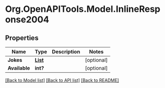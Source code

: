 # Org.OpenAPITools.Model.InlineResponse2004

## Properties

Name | Type | Description | Notes
------------ | ------------- | ------------- | -------------
**Jokes** | [**List<InlineResponse2004Jokes>**](InlineResponse2004Jokes.md) |  | [optional] 
**Available** | **int?** |  | [optional] 

[[Back to Model list]](../README.md#documentation-for-models) [[Back to API list]](../README.md#documentation-for-api-endpoints) [[Back to README]](../README.md)

